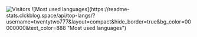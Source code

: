<img alt="Visitors" src="https://visitor-badge.laobi.icu/badge?page_id=twentytwo777" />
![Most used languages](https://readme-stats.clckblog.space/api/top-langs/?username=twentytwo777&layout=compact&hide_border=true&bg_color=00000000&text_color=888 "Most used languages")
